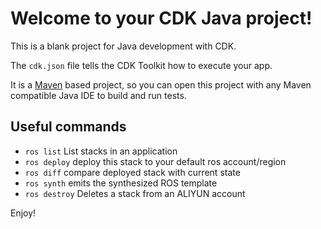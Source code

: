 # Welcome to your CDK Java project!

This is a blank project for Java development with CDK.

The `cdk.json` file tells the CDK Toolkit how to execute your app.

It is a [Maven](https://maven.apache.org/) based project, so you can open this project with any Maven compatible Java IDE to build and run tests.

## Useful commands

 * `ros list`        List stacks in an application
 * `ros deploy`      deploy this stack to your default ros account/region
 * `ros diff`        compare deployed stack with current state
 * `ros synth`       emits the synthesized ROS template
 * `ros destroy`      Deletes a stack from an ALIYUN account

Enjoy!
